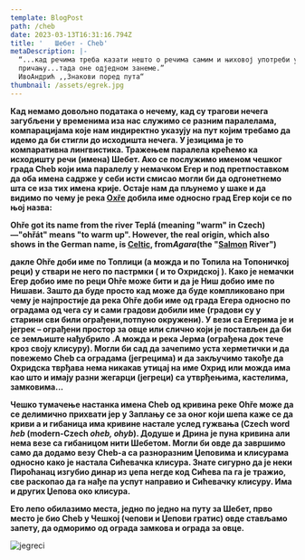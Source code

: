 ```yaml
---
template: BlogPost
path: /cheb
date: 2023-03-13T16:31:16.794Z
title: '   Шебет - Cheb'
metaDescription: |-
  “...кад речима треба казати нешто о речима самим и њиховој употреби у
  причању...тада оне одједном занеме.”
  ИвоАндрић ,,Знакови поред пута“
thumbnail: /assets/egrek.jpg
---
```

[](<>) **Кад немамо довољно података о нечему, кад су трагови нечега загубљени у временима иза нас служимо се разним паралелама, компарацијама које нам индиректно указују на пут којим требамо да идемо да би стигли до исходишта нечега. У језицима је то компаративна лингвистика. Тражењем паралела крећемо ка исходишту речи (имена) Шебет. Ако се послужимо именом чешког града Cheb који има паралелу у немачком Егер и под претпоставком да оба имена садрже у себи исти смисао могли би да одгонетнемо шта се иза тих имена крије. Остаје нам да пљунемо у шаке и да видимо по чему је река [Охřе](https://en.wikipedia.org/wiki/Oh%C5%99e) добила име односно град Егер који се по њој назва:**

**Ohře got its name from the river Teplá (meaning "warm" in Czech)—"ohřát" means "to warm up". However, the real origin, which also shows in the German name, is [Celtic](https://en.wikipedia.org/wiki/Celtic_language), from*Agara*(the "[Salmon](https://en.wikipedia.org/wiki/Salmon) River")**

**дакле Ohře доби име по Топлици (а можда и по Топила на Топоничкој реци) у ствари не него по пастрмки ( и то Охридској ). Како је немачки Егер добио име по реци Ohře може бити и да је Ниш добио име по Нишави. Зашто да буде просто кад може да буде компликовано при чему је најпростије да река Ohře доби име од града Егера односно по оградама од чега су и сами градови добили име (градови су у старини сви били ограђени,потпуно окружени). У вези са Егерима је и јегрек – ограђени простор за овце или слично који је постављен да би се земљиште нађубрило .А можда и река Јерма (ограђена док тече кроз своју клисуру). Могли би сад да зачепимо уста херметички и да повежемо Cheb са оградама (јегрецима) и да закључимо такође да Охридска тврђава нема никакав утицај на име Охрид или можда има као што и имају разни жегарци (јегреци) са утврђењима, кастелима, замковима...**

**Чешко тумачење настанка имена Cheb од кривина реке Ohře може да се делимично прихвати јер у Заплању се за оног који шепа каже се да криви а и гибаница има кривине настале услед гужвања  (Czech word *heb* (modern-Czech *oheb, ohyb*). Додуше и Дрина је пуна кривина али нема везе са гибаницом нити Шебетом. Могли би овде да завршимо само да додамо везу Cheb-a са разноразним Џеповима и клисурама односно како је настала Сићевачка клисура. Знате сигурно да је неки Пироћанац изгубио динар из** **џепа** **негде код Сићева па га је тражио, све раскопао да га нађе па успут направио и Сићевачку клисуру. Има и других Џепова око клисура.**

**Ето лепо обилазимо места, једно по једно на путу за Шебет, прво место је био Cheb у Чешкој (чепови и Џепови гратис) овде стављамо запету, да одморимо од ограда замкова и ограда за овце.**

![jegreci](/assets/jegrek.png "jegrek")

